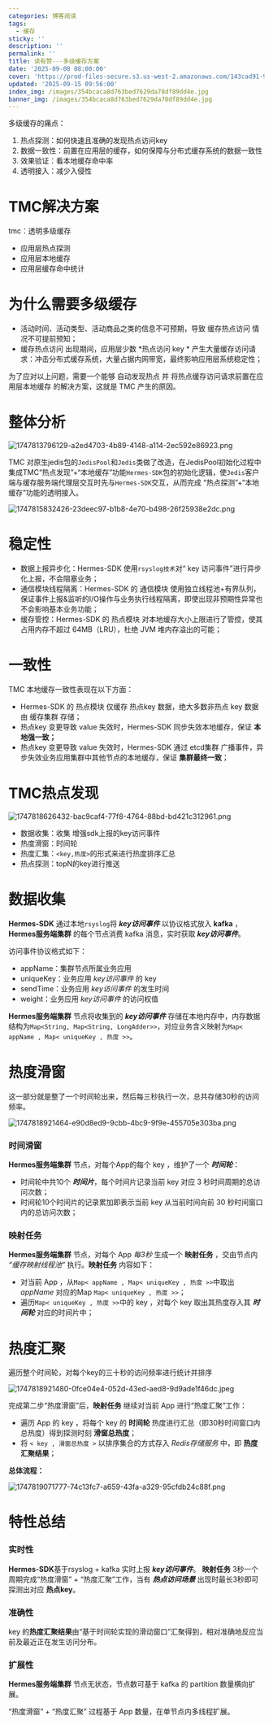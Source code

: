 ```yaml
---
categories: 博客阅读
tags:
  - 缓存
sticky: ''
description: ''
permalink: ''
title: 读有赞---多级缓存方案
date: '2025-09-08 08:00:00'
cover: 'https://prod-files-secure.s3.us-west-2.amazonaws.com/143cad91-961b-48b0-82dc-78fbb6eb5abe/a8ffedee-d30f-43fa-adac-95aa5a47f5e4/111468278_p0.jpg?X-Amz-Algorithm=AWS4-HMAC-SHA256&X-Amz-Content-Sha256=UNSIGNED-PAYLOAD&X-Amz-Credential=ASIAZI2LB466ZTJA3NCI%2F20250917%2Fus-west-2%2Fs3%2Faws4_request&X-Amz-Date=20250917T150045Z&X-Amz-Expires=3600&X-Amz-Security-Token=IQoJb3JpZ2luX2VjEC4aCXVzLXdlc3QtMiJHMEUCIQCVn6JNTgZIvEsCWlL%2FgnfMKo4fPMm3y9qtK35XZc9K8gIgNZvTpVzpNygTCdWo%2FpujB7Nkup0hP7ADRq0OlfCN7GkqiAQIp%2F%2F%2F%2F%2F%2F%2F%2F%2F%2F%2FARAAGgw2Mzc0MjMxODM4MDUiDJQOlr6UQEvC5ZCbnCrcA6KOj920eG5tyX91TMA3TZuZ5k%2BogiWZtWh45evXPcBVCEKUrR%2F33Rto11P%2BFUZKBXhZG6pwUpaZ%2BPLNIMNSKj4abhZ5iYp4wMuOqOW02BCcA0uODnBugILZgdJ%2FHi3f3z9pCbs7X70fKgcHcLOK%2F5FKqHfJb1wiA4blaAChIR%2BJ%2BngvsuHAJpafwBjUOTy63lU66%2FizoOKtK4EWvCdgtOZ0ywkT%2BG3w5DHckuX8SN1PT0uyLiSNSNnKOV%2B7i%2FyLhtizJM1rJscsWJaY0CF8gT6cdEFgE12PEMsCWUnK2PyeQmgmG8XvrcYF5E0J8x5dh54NZoUKlLOWauwMsGMzeS3xXYyN%2B0NINMJYJruPC%2B01jsWBGydTMlAYhX6DyvrG13b%2Bvq8WIs0yiO%2B7YxsLY%2BQJPpTjNAEvtjw91FXkhZowmRBDC2pGMTj3ThWz%2FivuSTJd21dIOR875%2B4dZ02biLcWF5YYVENS9iinQdLU0mHQcSJ2dzfLAMuMmoz4dQwQ3mAjxK%2FhVOOqamNBVC7jwTBzgx1S5hsiGj%2FWJwxaYYEHX6FkhkY0MR1bV4jVUlgnK0%2FXeE2HW1gdhttIDLhbnhp9z0xGZnl2tTKfO7SPnYP0ii5bxaK9o5AYQAt1MKv4qsYGOqUBRLSfRbsx9q4fm6M26DSWDuNRsGt2tL5VbgthlksXH%2BunZUu5YHAwxHAmlHgjokgxM1R%2BTH5ehC7su87HXDM74%2ByT9tfzaDQARZvck9hKzgpkwD%2Bg74aW9sH%2BbN7xH1i4uTjyttNNHq8qed4m9fU%2FYhPrKCoxujlRCyCrB4%2BNUxUqTsOi2A%2FzjvCEGX9TOTc6oB2Mx19xKnVYvKMmyUOAhOLEQJzv&X-Amz-Signature=e95d76bf2caaa86b9084ca0498b71c69fa6c41a0013db6bc8d62f9817567a849&X-Amz-SignedHeaders=host&x-amz-checksum-mode=ENABLED&x-id=GetObject'
updated: '2025-09-15 09:56:00'
index_img: /images/354bcaca8d763bed7629da78df89dd4e.jpg
banner_img: /images/354bcaca8d763bed7629da78df89dd4e.jpg
---
```


多级缓存的痛点：

1. 热点探测：如何快速且准确的发现热点访问key
2. 数据一致性：前置在应用层的缓存，如何保障与分布式缓存系统的数据一致性
3. 效果验证：看本地缓存命中率
4. 透明接入：减少入侵性

# TMC解决方案


tmc：透明多级缓存

- 应用层热点探测
- 应用层本地缓存
- 应用层缓存命中统计

# 为什么需要多级缓存

- 活动时间、活动类型、活动商品之类的信息不可预期，导致 缓存热点访问 情况不可提前预知；
- 缓存热点访问 出现期间，应用层少数 *热点访问 key * 产生大量缓存访问请求：冲击分布式缓存系统，大量占据内网带宽，最终影响应用层系统稳定性；

为了应对以上问题，需要一个能够 自动发现热点 并 将热点缓存访问请求前置在应用层本地缓存 的解决方案，这就是 TMC 产生的原因。


# 整体分析


![1747813796129-a2ed4703-4b89-4148-a114-2ec592e86923.png](/images/07d0c1fbd4a7be638f34caa29fd51f11.png)


TMC 对原生jedis包的`JedisPool`和`Jedis`类做了改造，在JedisPool初始化过程中集成TMC“热点发现”+“本地缓存”功能`Hermes-SDK`包的初始化逻辑，使`Jedis`客户端与缓存服务端代理层交互时先与`Hermes-SDK`交互，从而完成 “热点探测”+“本地缓存”功能的透明接入。


![1747815832426-23deec97-b1b8-4e70-b498-26f25938e2dc.png](/images/4b01bfd1a0ca9ae4df4b7de5a9f6b8eb.png)


# 稳定性

- 数据上报异步化：Hermes-SDK 使用`rsyslog技术`对“ key 访问事件”进行异步化上报，不会阻塞业务；
- 通信模块线程隔离：Hermes-SDK 的 通信模块 使用独立线程池+有界队列，保证事件上报&监听的I/O操作与业务执行线程隔离，即使出现非预期性异常也不会影响基本业务功能；
- 缓存管控：Hermes-SDK 的 热点模块 对本地缓存大小上限进行了管控，使其占用内存不超过 64MB（LRU），杜绝 JVM 堆内存溢出的可能；

# 一致性


TMC 本地缓存一致性表现在以下方面：

- Hermes-SDK 的 热点模块 仅缓存 热点key 数据，绝大多数非热点 key 数据由 缓存集群 存储；
- 热点key 变更导致 value 失效时，Hermes-SDK 同步失效本地缓存，保证 **本地强一致；**
- 热点key 变更导致 value 失效时，Hermes-SDK 通过 etcd集群 广播事件，异步失效业务应用集群中其他节点的本地缓存，保证 **集群最终一致**；

# TMC热点发现


![1747818626432-bac9caf4-77f8-4764-88bd-bd421c312961.png](/images/91b414e5d974b3a8913936b2d6885554.png)

- 数据收集：收集 增强sdk上报的key访问事件
- 热度滑窗：时间轮
- 热度汇集：`<key,热度>`的形式来进行热度排序汇总
- 热点探测：topN的key进行推送

# 数据收集


**Hermes-SDK** 通过本地`rsyslog`将 _**key访问事件**_ 以协议格式放入 **kafka** ，**Hermes服务端集群** 的每个节点消费 kafka 消息，实时获取 _**key访问事件**_。


访问事件协议格式如下：

- appName：集群节点所属业务应用
- uniqueKey：业务应用 _key访问事件_ 的 key
- sendTime：业务应用 _key访问事件_ 的发生时间
- weight：业务应用 _key访问事件_ 的访问权值

**Hermes服务端集群** 节点将收集到的 _**key访问事件**_ 存储在本地内存中，内存数据结构为`Map<String, Map<String, LongAdder>>`，对应业务含义映射为`Map< appName , Map< uniqueKey , 热度 >>`。


# 热度滑窗


这一部分就是整了一个时间轮出来，然后每三秒执行一次，总共存储30秒的访问频率。


![1747818921464-e90d8ed9-9cbb-4bc9-9f9e-455705e303ba.png](/images/17b8cb750d14d4e2d85d59454004e2e2.png)


### 时间滑窗


**Hermes服务端集群** 节点，对每个App的每个 key ，维护了一个 _**时间轮**_：

- 时间轮中共10个 _**时间片**_，每个时间片记录当前 key 对应 3 秒时间周期的总访问次数；
- 时间轮10个时间片的记录累加即表示当前 key 从当前时间向前 30 秒时间窗口内的总访问次数；

### 映射任务


**Hermes服务端集群** 节点，对每个 App _每3秒_ 生成一个 **映射任务** ，交由节点内 _“缓存映射线程池”_ 执行。**映射任务** 内容如下：

- 对当前 App ，从`Map< appName , Map< uniqueKey , 热度 >>`中取出 _appName_ 对应的Map `Map< uniqueKey , 热度 >>`；
- 遍历`Map< uniqueKey , 热度 >>`中的 key ，对每个 key 取出其热度存入其 _**时间轮**_ 对应的时间片中；

# 热度汇聚


遍历整个时间轮，对每个key的三十秒的访问频率进行统计并排序


![1747818921480-0fce04e4-052d-43ed-aed8-9d9ade1f46dc.jpeg](/images/1d10ccc0431e7a77cde084f375f2f9c9.jpeg)


完成第二步“热度滑窗”后，**映射任务** 继续对当前 App 进行“热度汇聚”工作：

- 遍历 App 的 key ，将每个 key 的 **时间轮** 热度进行汇总（即30秒时间窗口内总热度）得到探测时刻 **滑窗总热度**；
- 将 `< key , 滑窗总热度 >` 以排序集合的方式存入 _Redis存储服务_ 中，即 **热度汇聚结果**；

**总体流程：**


![1747819071777-74c13fc7-a659-43fa-a329-95cfdb24c88f.png](/images/e1d648dd2dc592f43fd24f28f1d30fc1.png)


# 特性总结


### 实时性


**Hermes-SDK**基于rsyslog + kafka 实时上报 _**key访问事件**_。 **映射任务** 3秒一个周期完成“热度滑窗” + “热度汇聚”工作，当有 _**热点访问场景**_ 出现时最长3秒即可探测出对应 **热点key**。


### 准确性


key 的**热度汇聚结果**由“基于时间轮实现的滑动窗口”汇聚得到，相对准确地反应当前及最近正在发生访问分布。


### 扩展性


**Hermes服务端集群** 节点无状态，节点数可基于 kafka 的 partition 数量横向扩展。


“热度滑窗” + “热度汇聚” 过程基于 App 数量，在单节点内多线程扩展。

